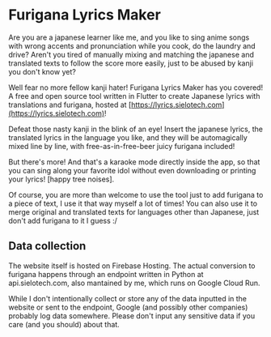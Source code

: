 # **Furigana Lyrics Maker**

Are you are a japanese learner like me, and you like to sing anime songs with wrong accents and pronunciation while you cook, do the laundry and drive?
Aren't you tired of manually mixing and matching the japanese and translated texts to follow the score more easily, just to be abused by kanji you don't know yet?

Well fear no more fellow kanji hater! Furigana Lyrics Maker has you covered!
A free and open source tool written in Flutter to create Japanese lyrics with translations and furigana, hosted at [https://lyrics.sielotech.com](https://lyrics.sielotech.com)!

Defeat those nasty kanji in the blink of an eye! Insert the japanese lyrics, the translated lyrics in the language you like, and they will be automagically mixed line by line, with free-as-in-free-beer juicy furigana included!

But there's more! And that's a karaoke mode directly inside the app, so that you can sing along your favorite idol without even downloading or printing your lyrics! [happy tree noises].

Of course, you are more than welcome to use the tool just to add furigana to a piece of text, I use it that way myself a lot of times! You can also use it to merge original and translated texts for languages other than Japanese, just don't add furigana to it I guess :/

## Data collection
The website itself is hosted on Firebase Hosting.
The actual conversion to furigana happens through an endpoint written in Python at api.sielotech.com, also mantained by me, which runs on Google Cloud Run.

While I don't intentionally collect or store any of the data inputted in the website or sent to the endpoint, Google (and possibly other companies) probably log data somewhere. Please don't input any sensitive data if you care (and you should) about that.